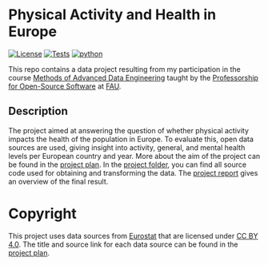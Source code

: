 
# Physical Activity and Health in Europe

[![License](https://img.shields.io/badge/License-CC_BY_4.0-orange)](https://creativecommons.org/licenses/by/4.0/)
[![Tests](https://github.com/leoniefaerber/made-template-ws2324/actions/workflows/project-tests.yml/badge.svg)](https://github.com/leoniefaerber/made-template-ws2324/actions/workflows/project-tests.yml)
[![python](https://img.shields.io/badge/Python-3.10-3776AB.svg?style=flat&logo=python&logoColor=white)](https://www.python.org)

This repo contains a data project resulting from my participation in the course [Methods of Advanced Data Engineering](https://oss.cs.fau.de/teaching/specific/made/) taught by the [Professorship for Open-Source Software](https://oss.cs.fau.de/) at [FAU](https://www.fau.eu/).

## Description

The project aimed at answering the question of whether physical activity impacts the health of the population in Europe. To evaluate this, open data sources are used, giving insight into activity, general, and mental health levels per European country and year. More about the aim of the project can be found in the [project plan](https://github.com/leoniefaerber/made-template-ws2324/blob/main/project/project-plan.md). In the [project folder](https://github.com/leoniefaerber/made-template-ws2324/tree/main/project), you can find all source code used for obtaining and transforming the data. The [project report](https://github.com/leoniefaerber/made-template-ws2324/blob/main/project/report.ipynb) gives an overview of the final result.  

# Copyright

This project uses data sources from [Eurostat](https://ec.europa.eu/eurostat/web/main/home) that are licensed under [CC BY 4.0](https://creativecommons.org/licenses/by/4.0/). The title and source link for each data source can be found in the [project plan](https://github.com/leoniefaerber/made-template-ws2324/blob/main/project/project-plan.md).

